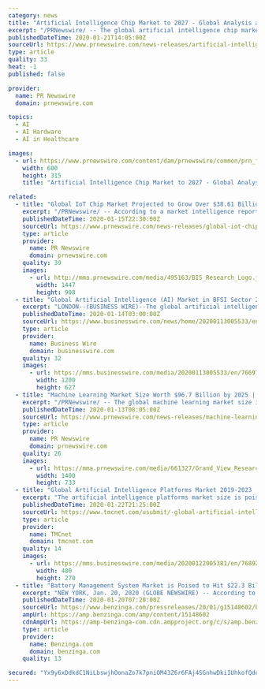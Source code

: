 ```yaml
---
category: news
title: "Artificial Intelligence Chip Market to 2027 - Global Analysis and Forecasts by Segment ; Type ; and Industry Vertical"
excerpt: "/PRNewswire/ -- The global artificial intelligence chip market was valued at US$ 5,658.1 Mn in 2018 and is expected to reach US$ 83,252.7 Mn by 2027 with"
publishedDateTime: 2020-01-21T14:05:00Z
sourceUrl: https://www.prnewswire.com/news-releases/artificial-intelligence-chip-market-to-2027---global-analysis-and-forecasts-by-segment--type--and-industry-vertical-300990150.html
type: article
quality: 33
heat: -1
published: false

provider:
  name: PR Newswire
  domain: prnewswire.com

topics:
  - AI
  - AI Hardware
  - AI in Healthcare

images:
  - url: https://www.prnewswire.com/content/dam/prnewswire/common/prn_facebook_sharing_logo.jpg
    width: 600
    height: 315
    title: "Artificial Intelligence Chip Market to 2027 - Global Analysis and Forecasts by Segment ; Type ; and Industry Vertical"

related:
  - title: "Global IoT Chip Market Projected to Grow Over $38.61 Billion by 2029"
    excerpt: "/PRNewswire/ -- According to a market intelligence report by BIS Research titled \"Global IoT Chip Market – Analysis and Forecast, 2019-2029\", the global"
    publishedDateTime: 2020-01-15T22:30:00Z
    sourceUrl: https://www.prnewswire.com/news-releases/global-iot-chip-market-projected-to-grow-over-38-61-billion-by-2029--300987801.html
    type: article
    provider:
      name: PR Newswire
      domain: prnewswire.com
    quality: 39
    images:
      - url: http://mma.prnewswire.com/media/495163/BIS_Research_Logo.jpg?p=publish&p=facebook
        width: 1447
        height: 908
  - title: "Global Artificial Intelligence (AI) Market in BFSI Sector 2019-2023 | 32% CAGR Projection Through 2023 | Technavio"
    excerpt: "LONDON--(BUSINESS WIRE)--The global artificial intelligence (AI) market in BFSI sector is expected to post a CAGR of more than 32% during the period 2019-2023, according to the latest market research report by Technavio. Request a free sample report The proliferation of digital banks and fintech solutions has compelled traditional banks and ..."
    publishedDateTime: 2020-01-14T03:00:00Z
    sourceUrl: https://www.businesswire.com/news/home/20200113005533/en/Global-Artificial-Intelligence-AI-Market-BFSI-Sector
    type: article
    provider:
      name: Business Wire
      domain: businesswire.com
    quality: 32
    images:
      - url: https://mms.businesswire.com/media/20200113005533/en/766971/23/Global_Artificial_Intelligence_%28AI%29_Market_in_BFSI_Sector_2019-2023_.jpg
        width: 1200
        height: 627
  - title: "Machine Learning Market Size Worth $96.7 Billion by 2025 | CAGR: 43.8%: Grand View Research, Inc."
    excerpt: "/PRNewswire/ -- The global machine learning market size is expected to reach USD 96.7 billion by 2025, according to a new report by Grand View Research,"
    publishedDateTime: 2020-01-13T08:05:00Z
    sourceUrl: https://www.prnewswire.com/news-releases/machine-learning-market-size-worth-96-7-billion-by-2025--cagr-43-8-grand-view-research-inc-300985428.html
    type: article
    provider:
      name: PR Newswire
      domain: prnewswire.com
    quality: 26
    images:
      - url: https://mma.prnewswire.com/media/661327/Grand_View_Research_Logo.jpg?p=facebook
        width: 1400
        height: 733
  - title: "Global Artificial Intelligence Platforms Market 2019-2023 | 28% CAGR Projection Over the Next Five Years | Technavio"
    excerpt: "The artificial intelligence platforms market size is poised to grow by USD 6.95 billion during the period 2019-2023, according to the latest market research report by Technavio. Request a free sample report This press release features multimedia. View the full release here: https://www.businesswire.com/news/home/20200122005381/en/ Governments ..."
    publishedDateTime: 2020-01-22T21:25:00Z
    sourceUrl: https://www.tmcnet.com/usubmit/-global-artificial-intelligence-platforms-market-2019-2023-28-/2020/01/22/9085640.htm
    type: article
    provider:
      name: TMCnet
      domain: tmcnet.com
    quality: 14
    images:
      - url: https://mms.businesswire.com/media/20200122005381/en/768928/4/Global_Artificial_Intelligence_Platforms_Market_2019-2023.jpg
        width: 480
        height: 270
  - title: "Battery Management System Market is Poised to Hit $22.3 Billion by 2030: P&S Intelligence"
    excerpt: "NEW YORK, Jan. 20, 2020 (GLOBE NEWSWIRE) -- According to the market research report published by P&S Intelligence, the global battery management system market share was valued at $5.1 billion in 2019,"
    publishedDateTime: 2020-01-20T07:20:00Z
    sourceUrl: https://www.benzinga.com/pressreleases/20/01/g15148602/battery-management-system-market-is-poised-to-hit-22-3-billion-by-2030-p-s-intelligence
    ampUrl: https://amp.benzinga.com/amp/content/15148602
    cdnAmpUrl: https://amp-benzinga-com.cdn.ampproject.org/c/s/amp.benzinga.com/amp/content/15148602
    type: article
    provider:
      name: Benzinga.com
      domain: benzinga.com
    quality: 13

secured: "Yx9y6xDdkdC1NiLbswjhOonaZo7k7pniOM43Z6r6FAj4SGnhwDkiIUhkofQdopoexH29IKU3z9VjUO6jIUQU+X70qlfyrbzjOogNSsZEPvPtRFQXZM9Twkf1GDAyy0M3XuJGRYKxm42r6de6VkiJW5TpmN5qhjslBdaTUs7kcxzkT3X9nWnTgFE1hGtiIjlC0sW9wJt6rGoYRMzqrfglZqCseP3Xqasjjhr10oDwv/qmwETn38nPEv3YnMzEEz554HWkOb31jH7bHkPoC/5oPVFyM21gZeDfcgQhqXqPY6I=;hRFT+lfe34jesu6Xx7Kfwg=="
---
```


